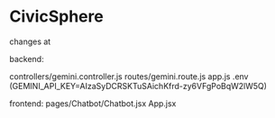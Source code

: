 # CivicSphere

changes at 

backend:

controllers/gemini.controller.js
routes/gemini.route.js
app.js
.env (GEMINI_API_KEY=AIzaSyDCRSKTuSAichKfrd-zy6VFgPoBqW2lW5Q)


frontend:
pages/Chatbot/Chatbot.jsx
App.jsx
